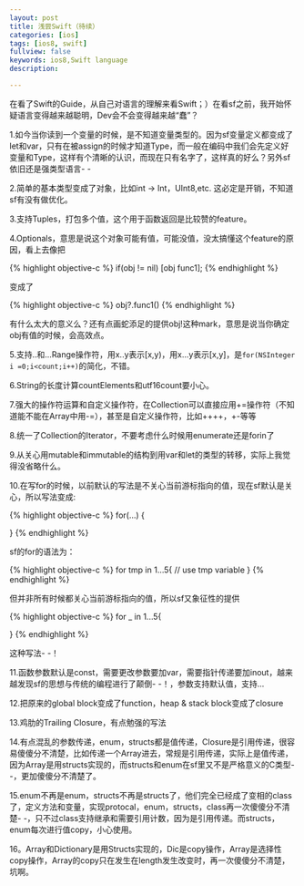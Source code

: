 ```yaml
---
layout: post
title: 浅尝Swift（待续）
categories: [ios]
tags: [ios8, swift]
fullview: false
keywords: ios8,Swift language
description: 

---
```


在看了Swift的Guide，从自己对语言的理解来看Swift；）在看sf之前，我开始怀疑语言变得越来越聪明，Dev会不会变得越来越“蠢”？

1.如今当你读到一个变量的时候，是不知道变量类型的。因为sf变量定义都变成了let和var，只有在被assign的时候才知道Type，而一般在编码中我们会先定义好变量和Type，这样有个清晰的认识，而现在只有名字了，这样真的好么？另外sf依旧还是强类型语言- -

2.简单的基本类型变成了对象，比如int -> Int，UInt8,etc. 这必定是开销，不知道sf有没有做优化。

3.支持Tuples，打包多个值，这个用于函数返回是比较赞的feature。

4.Optionals，意思是说这个对象可能有值，可能没值，没太搞懂这个feature的原因，看上去像把

{% highlight objective-c %}
if(obj != nil)
  [obj func1];
{% endhighlight %}

变成了

{% highlight objective-c %}
obj?.func1()
{% endhighlight %}

有什么太大的意义么？还有点画蛇添足的提供obj!这种mark，意思是说当你确定obj有值的时候，会高效点。

5.支持..和...Range操作符，用x..y表示[x,y)，用x...y表示[x,y]，是`for(NSInteger i =0;i<count;i++)`的简化，不错。

6.String的长度计算countElements和utf16count要小心。

7.强大的操作符运算和自定义操作符，在Collection可以直接应用+=操作符（不知道能不能在Array中用-=），甚至是自定义操作符，比如++++，+-等等

8.统一了Collection的Iterator，不要考虑什么时候用enumerate还是forin了

9.从关心用mutable和immutable的结构到用var和let的类型的转移，实际上我觉得没省略什么。

10.在写for的时候，以前默认的写法是不关心当前游标指向的值，现在sf默认是关心，所以写法变成:

{% highlight objective-c %}
for(...)
{

}
{% endhighlight %}

sf的for的语法为：

{% highlight objective-c %}
for tmp in 1...5{
    // use tmp variable
}
{% endhighlight %}

但并非所有时候都关心当前游标指向的值，所以sf又象征性的提供

{% highlight objective-c %}
for _ in 1...5{

}
{% endhighlight %}

这种写法- -！

11.函数参数默认是const，需要更改参数要加var，需要指针传递要加inout，越来越发现sf的思想与传统的编程进行了颠倒- -！，参数支持默认值，支持...

12.把原来的global block变成了function，heap & stack block变成了closure

13.鸡肋的Trailing Closure，有点勉强的写法

14.有点混乱的参数传递，enum，structs都是值传递，Closure是引用传递，很容易傻傻分不清楚，比如传递一个Array进去，常规是引用传递，实际上是值传递，因为Array是用structs实现的，而structs和enum在sf里又不是严格意义的C类型- -，更加傻傻分不清楚了。

15.enum不再是enum，structs不再是structs了，他们完全已经成了变相的class了，定义方法和变量，实现protocal，enum，structs，class再一次傻傻分不清楚- -，只不过class支持继承和需要引用计数，因为是引用传递。而structs，enum每次进行值copy，小心使用。

16。Array和Dictionary是用Structs实现的，Dic是copy操作，Array是选择性copy操作，Array的copy只在发生在length发生改变时，再一次傻傻分不清楚，坑啊。





